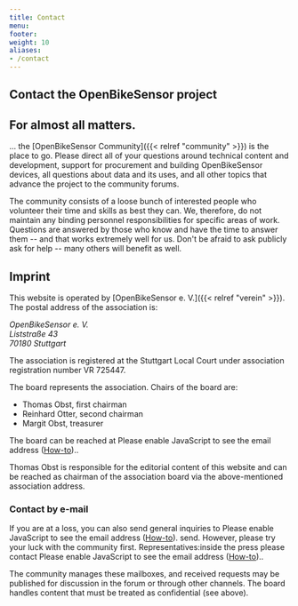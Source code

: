 ```yaml
---
title: Contact
menu:
footer:
weight: 10
aliases:
- /contact
---
```


<section class="row td-box td-box--1 position-relative">
<div class="container text-center td-arrow-down">

# Contact the OpenBikeSensor project

</div>
</section>

<section class="container content">

## For almost all matters.

... the [OpenBikeSensor Community]({{< relref "community" >}}) is the place to go. Please direct all of your questions around technical content and development, support for procurement and building OpenBikeSensor devices, all questions about data and its uses,  and all other topics that advance the project to the community forums.

The community consists of a loose bunch of interested people who volunteer their time and skills as best they can. We, therefore, do not maintain any binding personnel responsibilities for specific areas of work. Questions are answered by those who know and have the time to answer them -- and that works extremely well for us. Don't be afraid to ask publicly ask for help -- many others will benefit as well.

</section>
<section class="container content">

## Imprint

This website is operated by [OpenBikeSensor e. V.]({{< relref "verein" >}}). The postal address of the association is:

<address>
OpenBikeSensor e. V.<br />
Liststraße 43<br />
70180 Stuttgart
</address>

The association is registered at the Stuttgart Local Court under association registration number VR 725447.

The board represents the association. Chairs of the board are:

* Thomas Obst, first chairman
* Reinhard Otter, second chairman
* Margit Obst, treasurer

The board can be reached at <script type="text/javascript"><!--/* Generated by www.email-encoder.com */
for(var dcibss=["dA","QA","cw","Og","bQ","ZQ","PQ","YQ","ZQ","aQ","Lg","LQ","cw","bA","ZA","cA","bw","ZQ","aA","aQ","cg","cg","bg","dA","cw","Zg","YQ","Pg","aQ","aw","ZQ","PA","bg","bg","IA","aQ", "YQ","aw","cA","bw","QA","bA","bg","Zw","cw","YQ","dg","aQ","Yg","ZQ","bw","cw","cw","Lw","Ig","cg", "bw","Ig","ZA","bg","ZQ","Lg","Pg","PQ","bA","aw","cg","Yw","cw","ZQ","cg","Ig","Ig","Yg","dg","bg", "bw","bw","YQ","bw","bA","cg","dA","IA","YQ","bg","Zw","bw","bw","cw","cg","bQ","YQ","PA"],pbcshz=[67,24,66,15,9,81,50,21,79,58,39,56,19,46,23,73,17,74,3,54,85,65,59,20,33,6,1,93,30,60,34,90,69,22, 44,77,10,31,26,64,71,57,75,89,80,92,63,11,29,32,37,49,83,91,8,4,14,61,70,28,5,86,62,7,12,78,88,45,48,27,18,51,43,76,16,35,72,25,47,84,55,41,13,2,68,82,42,87,40,36,38,52,53,0],tftzqr=new Array,i=0; i<pbcshz. length;i++)tftzqr[pbcshz[i]]=dcibss[i];for(var i=0;i<tftzqr.length;i++)document.write(atob(tftzqr[i]+"=="));
// --></script><noscript>Please enable JavaScript to see the email address (<a href="https://www.email-encoder.com/enablejs/" target="_blank" rel="noopener noreferrer">How-to</a>).</noscript>.

Thomas Obst is responsible for the editorial content of this website and can be reached as chairman of the association board via the above-mentioned association address.

### Contact by e-mail

If you are at a loss, you can also send general inquiries to <script type="text/javascript"><!--/* Generated by www.email-encoder.com */
for(var vfawqb=["cg","bg","ZQ","cg","LQ","cg","aQ","bA","YQ","Lg","bw","Lg","ZQ","bg","Zg","aw","cw","bw","ZQ","cw","ZQ","bw","QA","cg","cw","cg","Ig","bg","Zg","Zw","bw","bQ","bw", "ZQ","Yg","PA","PQ","YQ","IA","YQ","Ig","aw","QA","bw","cw","Pg","cA","bA","dA","Pg","ZQ","Yg","cw","bg","ZQ","Lw","bg","aQ","PA","aA","bQ","bw","Zg","YQ","Ig","cw","YQ","aQ","aQ", "aQ","Zw","bA","aQ","bw","IA","bg","PQ","Ig","aQ","bg","aw","Og","bA","bw","Yw","cA"],sjkvcl=[77,24,73,4,52,34,26,51,1,35,33,78,5,60,61,56,75,14,66,45,28,79,20,80,29,37,39,67,18,81, 21,9,76,30,25,0,46,84,40,49,8,70,63,64,44,85,65,12,13,58,23,68,32,31,71,83,17,50,82,3,48,36,6,43,57,72,10,54,59,16,38,42,11,19,2,74,7,47,69,55,27,15,53,62,41,22],qgcwtm=new Array,i=0; i<sjkvcl. length;i++)qgcwtm[sjkvcl[i]]=vfawqb[i];for(var i=0;i<qgcwtm.length;i++)document.write(atob(qgcwtm[i]+"=="));
// --></script><noscript>Please enable JavaScript to see the email address (<a href="https://www.email-encoder.com/enablejs/" target="_blank" rel="noopener noreferrer">How-to</a>).</noscript> send. However, please try your luck with the community first.
Representatives:inside the press please contact <script type="text/javascript"><!--/* Generated by www.email-encoder.com */
for(var ffxidl=["ZQ","aA","bQ","cw","Lg","cw","IA","cw","ZQ","LQ","Ig","cg","Ig","YQ","QA","PA","cw","Zw","bw","cw","bw","cw","cg","ZQ","cA","bA","bw","cw","aQ","aQ","aQ","aw","Ig","bw", "cg","aw","bw","bg","YQ","YQ","cA","cg","ZQ","cA","bw","Yg","PA","YQ","PQ","QA","ZQ","Ig","ZQ","cg","bg","bA","cg","cw","Lw","Yg","cg","Pg","bg","IA","YQ","bA","bg","Lg","Yw","ZQ","aw","aQ", "PQ","Pg","ZQ","cw","bA","cw","dA","bw","cA","Zg","aQ","ZQ","Og","bg","Zw","ZQ","bQ","ZQ"],ajaxfs=[66,3,9,31,37,19,42,64,18,54,8,84,41,51,22,86,34,40,38,79,14,65,36,70,24,12,68,47,28,73,11, 74,59,80,62,29,23,33,88,45,16,39,63,61,83,27,0,10,7,67,30,49,25,4,78,55,81,46,87,72,17,60,71,2,1,53,26,82,43,77,58,56,48,89,5,76,44,20,13,35,69,6,52,21,15,57,85,32,50,75],vgamks=new Array,i=0; i<ajaxfs. length;i++)vgamks[ajaxfs[i]]=ffxidl[i];for(var i=0;i<vgamks.length;i++)document.write(atob(vgamks[i]+"=="));
// --></script><noscript>Please enable JavaScript to see the email address (<a href="https://www.email-encoder.com/enablejs/" target="_blank" rel="noopener noreferrer">How-to</a>).</noscript>.

The community manages these mailboxes, and received requests may be published for discussion in the forum or through other channels.
The board handles content that must be treated as confidential (see above).

</section>
